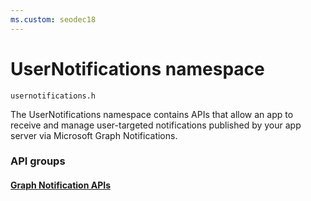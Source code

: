 ```yaml
---
ms.custom: seodec18
---
```


# UserNotifications namespace
```
usernotifications.h
```
The UserNotifications namespace contains APIs that allow an app to receive and manage user-targeted notifications published by your app server via Microsoft Graph Notifications. 

### API groups

#### [Graph Notification APIs](msgraph-notifications/receiving-notifications/windows/api-reference/usernotifications/index.md)

